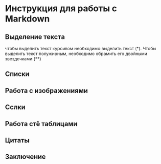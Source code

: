 # Инструкция для  работы  с  Markdown

## Выделение  текста

чтобы выделить  текст  курсивом необходимо  выделить текст (*).
Чтобы выделить  текст полужирным, необходимо обрамить его  двойными звездочками (**)
## Списки 

## Работа  с  изображениями

## Сслки 

## Работа  стё таблицами

## Цитаты

## Заключение   